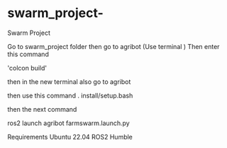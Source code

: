 # swarm_project-
Swarm Project 


Go to swarm_project folder then go to agribot (Use terminal )
Then enter this command 

'colcon build'

then in the new terminal also go to agribot 

then use this command 
. install/setup.bash

then the next command 

ros2 launch agribot farmswarm.launch.py 

Requirements
Ubuntu 22.04
ROS2 Humble 
